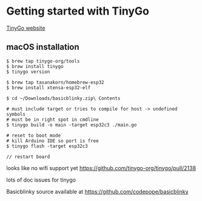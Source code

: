 # Getting started with TinyGo

[TinyGo website](https://tinygo.org)

## macOS installation

```shell
$ brew tap tinygo-org/tools
$ brew install tinygo
$ tinygo version

$ brew tap tasanakorn/homebrew-esp32
$ brew install xtensa-esp32-elf

$ cd ~/Downloads/basicblinky.zip\ Contents

# must include target or tries to compile for host -> undefined symbols
# must be in right spot in cmdline
$ tinygo build -o main -target esp32c3 ./main.go

# reset to boot mode
# kill Arduino IDE so port is free
$ tinygo flash -target esp32c3

// restart board
```

looks like no wifi support yet https://github.com/tinygo-org/tinygo/pull/2138

lots of doc issues for tinygo

Basicblinky source available at https://github.com/codepope/basicblinky
